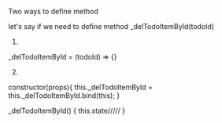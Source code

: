 Two ways to define method

let's say if we need to define method _delTodoItemById(todoId)


1) 
_delTodoItemById = (todoId) => {}

2)
constructor(props){
    this._delTodoItemById = this._delTodoItemById.bind(this);
}

_delTodoItemById() {
    this.state/////
}